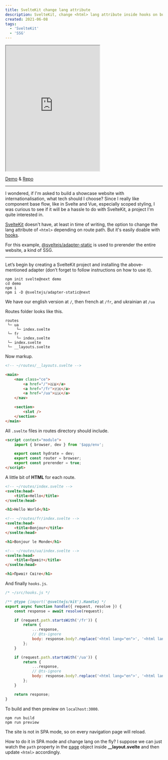 ```yaml
---
title: SvelteKit change lang attribute
description: SvelteKit, change <html> lang attribute inside hooks on build
created: 2021-06-08
tags:
  - 'SvelteKit'
  - 'SSG'
---
```


<iframe src="https://demo-sveltekit-lang-attr.pages.dev/"
        title="Demo: SvelteKit change lang attribute" 
        width="300" height="400">
</iframe>

[Demo](https://demo-sveltekit-lang-attr.pages.dev/) & [Repo](https://github.com/diogenesofweb/demo-sveltekit-lang-attr)

---

I wondered, if I'm asked to build a showcase website with internationalisation, what tech should I choose? Since I really like component base flow, like in Svelte and Vue, especially scoped styling, I was curious to see if it will be a hassle to do with SvelteKit, a project I'm quite interested in.

[SvelteKit](https://kit.svelte.dev) doesn't have, at least in time of writing, the option to change the lang attribute of `<html>` depending on route path. But it's easily doable with [hooks](https://kit.svelte.dev/docs#hooks).

For this example, [@sveltejs/adapter-static](https://github.com/sveltejs/kit/tree/master/packages/adapter-static) is used to prerender the entire website, a kind of SSG.

---

Let’s begin by creating a SvelteKit project and installing the above-mentioned adapter (don’t forget to follow instructions on how to use it).

```shell
npm init svelte@next demo
cd demo
npm i
npm i -D @sveltejs/adapter-static@next
```

We have our english version at `/`, then french at `/fr`, and ukrainian at `/ua`

Routes folder looks like this.

```shell
routes
 └─ ua
     └─ index.svelte
 └─ fr
     └─ index.svelte
 └─ index.svelte
 └─ __layouts.svelte

```

Now markup.

```html
<!-- ~/routes/__layouts.svelte -->

<main>
	<nav class="ce">
		<a href="/">🇬🇧</a>
		<a href="/fr">🇫🇷</a>
		<a href="/ua">🇺🇦</a>
	</nav>

	<section>
		<slot />
	</section>
</main>
```

All `.svelte` files in routes directory should include.

```html
<script context="module">
	import { browser, dev } from '$app/env';

	export const hydrate = dev;
	export const router = browser;
	export const prerender = true;
</script>
```

A little bit of **HTML** for each route.

```html
<!-- ~/routes/index.svelte -->
<svelte:head>
	<title>Hello</title>
</svelte:head>

<h1>Hello World</h1>
```

```html
<!-- ~/routes/fr/index.svelte -->
<svelte:head>
	<title>Bonjour</title>
</svelte:head>

<h1>Bonjour le Monde</h1>
```

```html
<!-- ~/routes/ua/index.svelte -->
<svelte:head>
	<title>Привіт</title>
</svelte:head>

<h1>Привіт Світе</h1>
```

And finally `hooks.js`.

```js
/* ~/src/hooks.js */

/** @type {import('@sveltejs/kit').Handle} */
export async function handle({ request, resolve }) {
	const response = await resolve(request);

	if (request.path.startsWith('/fr')) {
		return {
			...response,
			// @ts-ignore
			body: response.body?.replace('<html lang="en">', '<html lang="fr">'),
		};
	}

	if (request.path.startsWith('/ua')) {
		return {
			...response,
			// @ts-ignore
			body: response.body?.replace('<html lang="en">', '<html lang="uk">'),
		};
	}

	return response;
}
```

To build and then preview on `localhost:3000`.

```shell
npm run build
npm run preview
```

The site is not in SPA mode, so on every navigation page will reload.

How to do it in SPA mode and change lang on the fly?
I suppose we can just watch the `path` property in the [page](https://kit.svelte.dev/docs#loading-input-page) object inside **\_\_layout.svelte** and then update `<html>` accordingly.
